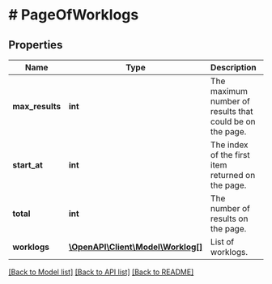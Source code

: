 # # PageOfWorklogs

## Properties

Name | Type | Description | Notes
------------ | ------------- | ------------- | -------------
**max_results** | **int** | The maximum number of results that could be on the page. | [optional] [readonly]
**start_at** | **int** | The index of the first item returned on the page. | [optional] [readonly]
**total** | **int** | The number of results on the page. | [optional] [readonly]
**worklogs** | [**\OpenAPI\Client\Model\Worklog[]**](Worklog.md) | List of worklogs. | [optional] [readonly]

[[Back to Model list]](../../README.md#models) [[Back to API list]](../../README.md#endpoints) [[Back to README]](../../README.md)
